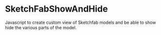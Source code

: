 # SketchFabShowAndHide
Javascript to create custom view of Sketchfab models and be able to show hide the various parts of the model.
